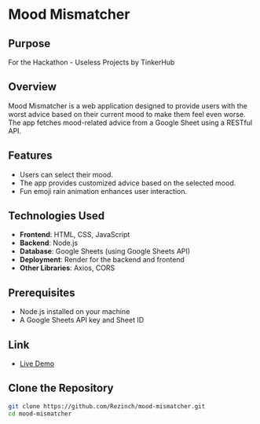 # Mood Mismatcher

## Purpose
For the Hackathon - Useless Projects by TinkerHub

## Overview
Mood Mismatcher is a web application designed to provide users with the worst advice based on their current mood to make them feel even worse. The app fetches mood-related advice from a Google Sheet using a RESTful API.

## Features
- Users can select their mood.
- The app provides customized advice based on the selected mood.
- Fun emoji rain animation enhances user interaction.

## Technologies Used
- **Frontend**: HTML, CSS, JavaScript
- **Backend**: Node.js
- **Database**: Google Sheets (using Google Sheets API)
- **Deployment**: Render for the backend and frontend
- **Other Libraries**: Axios, CORS

## Prerequisites
- Node.js installed on your machine
- A Google Sheets API key and Sheet ID

## Link
- [Live Demo](https://mood-mismatcher.onrender.com/)

## Clone the Repository
```bash
git clone https://github.com/Rezinch/mood-mismatcher.git
cd mood-mismatcher

